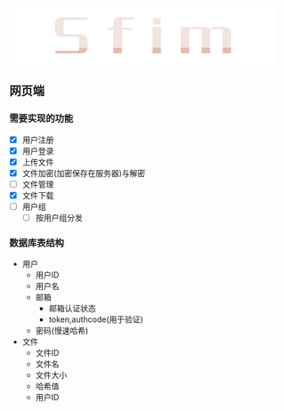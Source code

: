 ![Sfim LOGO](src/static/img/Sfim.png)
## 网页端
### 需要实现的功能
* [x] 用户注册
* [x] 用户登录
* [x] 上传文件
* [x] 文件加密(加密保存在服务器)与解密
* [ ] 文件管理
* [x] 文件下载
* [ ] 用户组
  * [ ] 按用户组分发
### 数据库表结构
* 用户
  * 用户ID
  * 用户名
  * 邮箱
    * 邮箱认证状态
    * token,authcode(用于验证)
  * 密码(慢速哈希)
* 文件
  * 文件ID
  * 文件名
  * 文件大小
  * 哈希值
  * 用户ID
